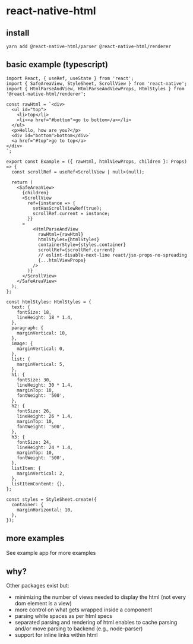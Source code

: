 # react-native-html

## install

`yarn add @react-native-html/parser @react-native-html/renderer`

## basic example (typescript)

```
import React, { useRef, useState } from 'react';
import { SafeAreaView, StyleSheet, ScrollView } from 'react-native';
import { HtmlParseAndView, HtmlParseAndViewProps, HtmlStyles } from '@react-native-html/renderer';

const rawHtml = `<div>
  <ul id="top">
    <li>top</li>
    <li><a href="#bottom">go to bottom</a></li>
  </ul>
  <p>Hello, how are you?</p>
  <div id="bottom">bottom</div>`
  <a href="#top">go to top</a>
</div>
`;

export const Example = ({ rawHtml, htmlViewProps, children }: Props) => {
  const scrollRef = useRef<ScrollView | null>(null);

  return (
    <SafeAreaView>
      {children}
      <ScrollView
        ref={instance => {
          setHasScrollViewRef(true);
          scrollRef.current = instance;
        }}
      >
          <HtmlParseAndView
            rawHtml={rawHtml}
            htmlStyles={htmlStyles}
            containerStyle={styles.container}
            scrollRef={scrollRef.current}
            // eslint-disable-next-line react/jsx-props-no-spreading
            {...htmlViewProps}
          />
        )}
      </ScrollView>
    </SafeAreaView>
  );
};

const htmlStyles: HtmlStyles = {
  text: {
    fontSize: 18,
    lineHeight: 18 * 1.4,
  },
  paragraph: {
    marginVertical: 10,
  },
  image: {
    marginVertical: 0,
  },
  list: {
    marginVertical: 5,
  },
  h1: {
    fontSize: 30,
    lineHeight: 30 * 1.4,
    marginTop: 10,
    fontWeight: '500',
  },
  h2: {
    fontSize: 26,
    lineHeight: 26 * 1.4,
    marginTop: 10,
    fontWeight: '500',
  },
  h3: {
    fontSize: 24,
    lineHeight: 24 * 1.4,
    marginTop: 10,
    fontWeight: '500',
  },
  listItem: {
    marginVertical: 2,
  },
  listItemContent: {},
};

const styles = StyleSheet.create({
  container: {
    marginHorizontal: 10,
  },
});
```

## more examples

See example app for more examples

## why?

Other packages exist but:

- minimizing the number of views needed to display the html (not every dom element is a view)
- more control on what gets wrapped inside a <Text /> component
- parsing white spaces as per html specs
- separated parsing and rendering of html enables to cache parsing and/or move parsing to backend (e.g., node-parser)
- support for inline links within html
